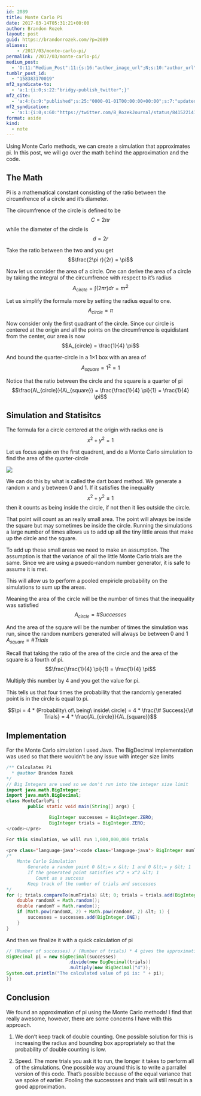 ```yaml
---
id: 2089
title: Monte Carlo Pi
date: 2017-03-14T05:31:21+00:00
author: Brandon Rozek
layout: post
guid: https://brandonrozek.com/?p=2089
aliases:
    - /2017/03/monte-carlo-pi/
permalink: /2017/03/monte-carlo-pi/
medium_post:
  - 'O:11:"Medium_Post":11:{s:16:"author_image_url";N;s:10:"author_url";N;s:11:"byline_name";N;s:12:"byline_email";N;s:10:"cross_link";N;s:2:"id";N;s:21:"follower_notification";N;s:7:"license";N;s:14:"publication_id";N;s:6:"status";N;s:3:"url";N;}'
tumblr_post_id:
  - "158383170019"
mf2_syndicate-to:
  - 'a:1:{i:0;s:22:"bridgy-publish_twitter";}'
mf2_cite:
  - 'a:4:{s:9:"published";s:25:"0000-01-01T00:00:00+00:00";s:7:"updated";s:25:"0000-01-01T00:00:00+00:00";s:8:"category";a:1:{i:0;s:0:"";}s:6:"author";a:0:{}}'
mf2_syndication:
  - 'a:1:{i:0;s:60:"https://twitter.com/B_RozekJournal/status/841522141346570244";}'
format: aside
kind:
  - note
---
```

Using Monte Carlo methods, we can create a simulation that approximates pi. In this post, we will go over the math behind the approximation and the code.

<!--more-->

## The Math

Pi is a mathematical constant consisting of the ratio between the circumfrence of a circle and it&#8217;s diameter.

The circumfrence of the circle is defined to be $$ C = 2\pi r$$ while the diameter of the circle is $$d = 2r$$

Take the ratio between the two and you get $$\frac{2\pi r}{2r} = \pi$$

Now let us consider the area of a circle. One can derive the area of a circle by taking the integral of the circumfrence with respect to it&#8217;s radius $$ A_{circle} = \int{(2\pi r) dr} = \pi r^2 $$

Let us simplify the formula more by setting the radius equal to one. $$A_{circle} = \pi$$

Now consider only the first quadrant of the circle. Since our circle is centered at the origin and all the points on the circumfrence is equidistant from the center, our area is now $$A_{circle} = \frac{1}{4} \pi$$

And bound the quarter-circle in a 1&#215;1 box with an area of $$A_{square} = 1^2 = 1$$

Notice that the ratio between the circle and the square is a quarter of pi $$\frac{A\_{circle}}{A\_{square}} = \frac{\frac{1}{4} \pi}{1} = \frac{1}{4} \pi$$

## Simulation and Statisitcs

The formula for a circle centered at the origin with radius one is $$x^2 + y^2 = 1$$

Let us focus again on the first quadrent, and do a Monte Carlo simulation to find the area of the quarter-circle

![](https://brandonrozek.com/wp-content/uploads/2017/03/circlefilled.png) 

We can do this by what is called the dart board method. We generate a random x and y between 0 and 1. If it satisfies the inequality $$x^2 + y^2 \leq 1$$ then it counts as being inside the circle, if not then it lies outside the circle.

That point will count as an really small area. The point will always be inside the square but may sometimes be inside the circle. Running the simulations a large number of times allows us to add up all the tiny little areas that make up the circle and the square.

To add up these small areas we need to make an assumption. The assumption is that the variance of all the little Monte Carlo trials are the same. Since we are using a psuedo-random number generator, it is safe to assume it is met.

This will allow us to perform a pooled empiricle probability on the simulations to sum up the areas.

Meaning the area of the circle will be the number of times that the inequality was satisfied $$A_{circle} = \# Successes$$

And the area of the square will be the number of times the simulation was run, since the random numbers generated will always be between 0 and 1 $A_{square} = \# Trials$

Recall that taking the ratio of the area of the circle and the area of the square is a fourth of pi. $$\frac{\frac{1}{4} \pi}{1} = \frac{1}{4} \pi$$

Multiply this number by 4 and you get the value for pi.

This tells us that four times the probability that the randomly generated point is in the circle is equal to pi.

$$\pi = 4 * (Probability\ of\ being\ inside\ circle) = 4 * \frac{\# Success}{\# Trials} = 4 * \frac{A\_{circle}}{A\_{square}}$$

## Implementation

For the Monte Carlo simulation I used Java. The BigDecimal implementation was used so that there wouldn&#8217;t be any issue with integer size limits

```java
/** Calculates Pi
  * @author Brandon Rozek
*/
// Big Integers are used so we don't run into the integer size limit
import java.math.BigInteger;
import java.math.BigDecimal;
class MonteCarloPi {
        public static void main(String[] args) {

                BigInteger successes = BigInteger.ZERO;
                BigInteger trials = BigInteger.ZERO;
</code></pre>

For this simulation, we will run 1,000,000,000 trials

<pre class='language-java'><code class='language-java'> BigInteger numTrials = new BigInteger("1000000000");
/*
    Monte Carlo Simulation
        Generate a random point 0 &lt;= x &lt; 1 and 0 &lt;= y &lt; 1
        If the generated point satisfies x^2 + x^2 &lt; 1
           Count as a success
        Keep track of the number of trials and successes
*/
for (; trials.compareTo(numTrials) &lt; 0; trials = trials.add(BigInteger.ONE)) {
    double randomX = Math.random();
    double randomY = Math.random();
    if (Math.pow(randomX, 2) + Math.pow(randomY, 2) &lt; 1) {
        successes = successes.add(BigInteger.ONE);
    }
}
```

And then we finalize it with a quick calculation of pi

```java
// (Number of successes) / (Number of trials) * 4 gives the approximation for pi
BigDecimal pi = new BigDecimal(successes)
                       .divide(new BigDecimal(trials))
                       .multiply(new BigDecimal("4"));
System.out.println("The calculated value of pi is: " + pi);
}}
```

## Conclusion

We found an approximation of pi using the Monte Carlo methods! I find that really awesome, however, there are some concerns I have with this approach.

1) We don&#8217;t keep track of double counting. One possible solution for this is increasing the radius and bounding box appropriately so that the probability of double counting is low.

2) Speed. The more trials you ask it to run, the longer it takes to perform all of the simulations. One possible way around this is to write a parrallel version of this code. That&#8217;s possible because of the equal variance that we spoke of earlier. Pooling the successses and trials will still result in a good approximation.